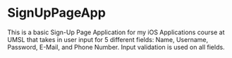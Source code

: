 # SignUpPageApp

This is a basic Sign-Up Page Application for my iOS Applications course at UMSL that takes in user input for 5 different fields: Name, Username, Password, E-Mail, and Phone Number. Input validation is used on all fields.
